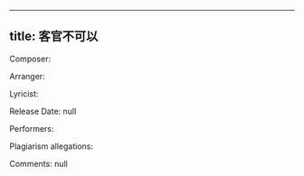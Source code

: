 
---
title: 客官不可以
---
Composer: 

Arranger: 

Lyricist: 

Release Date: null

Performers: 

Plagiarism allegations:


Comments:
null

